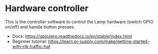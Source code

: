 # Hardware controller

This is the controller software to control the Lamp hardware (switch GPIO on/off) and handle button presses.

- Docs: <https://gpiozero.readthedocs.io/en/stable/index.html>
- Beginner tutorial: <https://learn.pi-supply.com/make/getting-started-with-rtk-traffic-hat>
